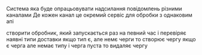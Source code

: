Система яка буде опрацьовувати надсилання повідомлень різними каналами
Де кожен канал це окремий сервіс для обробки з однаковим апі

створити обробник, який запускається раз на певний час і перевіряє наявні типи доставки
якщо тип є, але немє черги то створює чергу
якщо є черга але немає типу і черга пуста то видаляє чергу